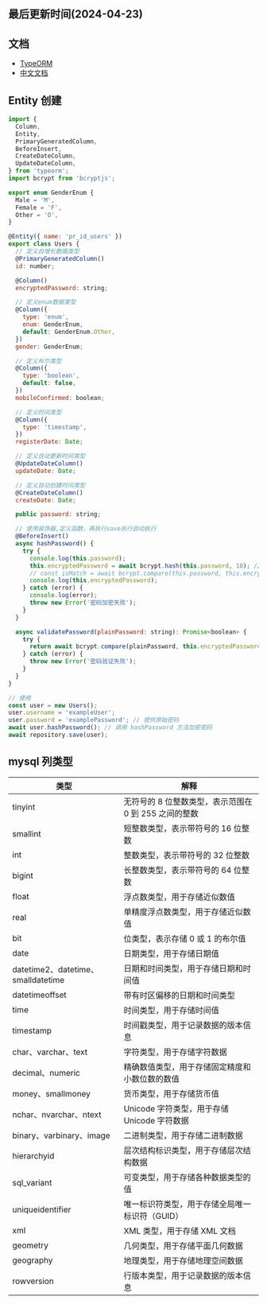 <!--
 * @Description: typeorm
 * @Author: panrui
 * @Date: 2023-09-05 14:04:12
 * @LastEditTime: 2024-04-23 13:41:55
 * @LastEditors: prui
 * 不忘初心,不负梦想
-->

## 最后更新时间(2024-04-23)

## 文档

- [TypeORM](https://typeorm.biunav.com/zh/embedded-entities.html)
- [中文文档](https://typeorm.bootcss.com/)

## Entity 创建
```js
import {
  Column,
  Entity,
  PrimaryGeneratedColumn,
  BeforeInsert,
  CreateDateColumn,
  UpdateDateColumn,
} from 'typeorm';
import bcrypt from 'bcryptjs';

export enum GenderEnum {
  Male = 'M',
  Female = 'F',
  Other = 'O',
}

@Entity({ name: 'pr_id_users' })
export class Users {
  // 定义自增长数据类型
  @PrimaryGeneratedColumn()
  id: number;

  @Column()
  encryptedPassword: string;

  // 定义enum数据类型
  @Column({
    type: 'enum',
    enum: GenderEnum,
    default: GenderEnum.Other,
  })
  gender: GenderEnum;

  // 定义布尔类型
  @Column({
    type: 'boolean',
    default: false,
  })
  mobileConfirmed: boolean;

  // 定义时间类型
  @Column({
    type: 'timestamp',
  })
  registerDate: Date;

  // 定义自动更新时间类型
  @UpdateDateColumn()
  updateDate: Date;

  // 定义自动创建时间类型
  @CreateDateColumn()
  createDate: Date;

  public password: string;

  // 使用装饰器,定义函数，再执行save执行自动执行
  @BeforeInsert()
  async hashPassword() {
    try {
      console.log(this.password);
      this.encryptedPassword = await bcrypt.hash(this.password, 10); // 加强加密强度
      // const isMatch = await bcrypt.compare(this.password, this.encryptedPassword);  // 验证密码是否正确(因为无法解密的)
      console.log(this.encryptedPassword);
    } catch (error) {
      console.log(error);
      throw new Error('密码加密失败');
    }
  }

  async validatePassword(plainPassword: string): Promise<boolean> {
    try {
      return await bcrypt.compare(plainPassword, this.encryptedPassword);
    } catch (error) {
      throw new Error('密码验证失败');
    }
  }
}

// 使用
const user = new Users();
user.username = 'exampleUser';
user.password = 'examplePassword'; // 提供原始密码
await user.hashPassword(); // 调用 hashPassword 方法加密密码
await repository.save(user);
```

## mysql 列类型

| 类型                               | 解释                                                  |
| ---------------------------------- | ----------------------------------------------------- |
| tinyint                            | 无符号的 8 位整数类型，表示范围在 0 到 255 之间的整数 |
| smallint                           | 短整数类型，表示带符号的 16 位整数                    |
| int                                | 整数类型，表示带符号的 32 位整数                      |
| bigint                             | 长整数类型，表示带符号的 64 位整数                    |
| float                              | 浮点数类型，用于存储近似数值                          |
| real                               | 单精度浮点数类型，用于存储近似数值                    |
| bit                                | 位类型，表示存储 0 或 1 的布尔值                      |
| date                               | 日期类型，用于存储日期值                              |
| datetime2、datetime、smalldatetime | 日期和时间类型，用于存储日期和时间值                  |
| datetimeoffset                     | 带有时区偏移的日期和时间类型                          |
| time                               | 时间类型，用于存储时间值                              |
| timestamp                          | 时间戳类型，用于记录数据的版本信息                    |
| char、varchar、text                | 字符类型，用于存储字符数据                            |
| decimal、numeric                   | 精确数值类型，用于存储固定精度和小数位数的数值        |
| money、smallmoney                  | 货币类型，用于存储货币值                              |
| nchar、nvarchar、ntext             | Unicode 字符类型，用于存储 Unicode 字符数据           |
| binary、varbinary、image           | 二进制类型，用于存储二进制数据                        |
| hierarchyid                        | 层次结构标识类型，用于存储层次结构数据                |
| sql_variant                        | 可变类型，用于存储各种数据类型的值                    |
| uniqueidentifier                   | 唯一标识符类型，用于存储全局唯一标识符（GUID）        |
| xml                                | XML 类型，用于存储 XML 文档                           |
| geometry                           | 几何类型，用于存储平面几何数据                        |
| geography                          | 地理类型，用于存储地理空间数据                        |
| rowversion                         | 行版本类型，用于记录数据的版本信息                    |
